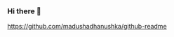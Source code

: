 ### Hi there 👋
https://github.com/madushadhanushka/github-readme
<!--
**KeremSahin22/KeremSahin22** is a ✨ _special_ ✨ repository because its `README.md` (this file) appears on your GitHub profile.

Here are some ideas to get you started:

- 🔭 I’m currently working on ...
- 🌱 I’m currently learning ...
- 👯 I’m looking to collaborate on ...
- 🤔 I’m looking for help with ...
- 💬 Ask me about ...
- 📫 How to reach me: ...
- 😄 Pronouns: ...
- ⚡ Fun fact: ...

GitHub README Widgets:
https://github.com/madushadhanushka/github-readme
-->
